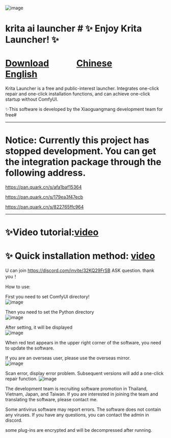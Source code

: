 ![image](https://github.com/user-attachments/assets/4094f3a1-f15b-4551-a614-4c354971d721)


 # krita ai launcher # ✨ Enjoy Krita Launcher! ✨

# [Download](https://github.com/guijiaosir/Krita-Ai/releases) &nbsp;&nbsp;&nbsp;&nbsp;&nbsp;&nbsp;&nbsp;&nbsp;&nbsp;&nbsp;&nbsp; [Chinese]( README.md) &nbsp;&nbsp;&nbsp;&nbsp;&nbsp;&nbsp;&nbsp;&nbsp;&nbsp;&nbsp;&nbsp; [English](README.en.md)

Krita Launcher is a free and public-interest launcher. Integrates one-click repair and one-click installation functions, and can achieve one-click startup without ComfyUI.

✨This software is developed by the Xiaoguangmang development team for free#   

---------------------------------------------------------------------------------------------------------------------


# Notice: Currently this project has stopped development. You can get the integration package through the following address.

https://pan.quark.cn/s/afa1baf15364

https://pan.quark.cn/s/179ea3f47ecb

https://pan.quark.cn/s/822765ffc964

---------------------------------------------------------------------------------------------------------------------




# ✨Video tutorial:[video](https://www.youtube.com/watch?v=f2SXQRMx9cw)

# ✨ Quick installation method: [video](https://youtu.be/3rAN-iwhPHk)

U can join https://discord.com/invite/32KQ29FrSB ASK question. thank you！

How to use:

First you need to set ComfyUI directory!  
![image](https://github.com/user-attachments/assets/d0864de4-d926-4a1f-9601-ae4e5f8e8179)

Then you need to set the Python directory  
![image](https://github.com/user-attachments/assets/c3c024ae-5e54-4ddd-9114-f4a74f6e74d8)

After setting, it will be displayed   
![image](https://github.com/user-attachments/assets/a60e8a73-0f9e-450d-b54d-9d93c5bbccc0)

When red text appears in the upper right corner of the software, you need to update the software.



If you are an overseas user, please use the overseas mirror.  
![image](https://github.com/user-attachments/assets/f4c0551b-1522-4d1d-a3f9-9c5b21fe1bdb)

Scan error, display error problem. Subsequent versions will add a one-click repair function.
![image](https://github.com/user-attachments/assets/c9b4c362-dbf0-463b-9406-31d08f2938ba)

The development team is recruiting software promotion in Thailand, Vietnam, Japan, and Taiwan. If you are interested in joining the team and translating the software, please contact me.

Some antivirus software may report errors. The software does not contain any viruses. If you have any questions, you can contact the admin in discord.

some plug-ins are encrypted and will be decompressed after running.
